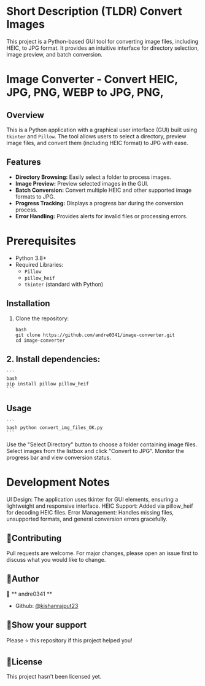 # Short Description (TLDR) Convert Images
This project is a Python-based GUI tool for converting image files, including HEIC, to JPG format. It provides an intuitive interface for directory selection, image preview, and batch conversion.

# Image Converter - Convert HEIC, JPG, PNG, WEBP to JPG, PNG, 
## Overview
This is a Python application with a graphical user interface (GUI) built using `tkinter` and `Pillow`. The tool allows users to select a directory, preview image files, and convert them (including HEIC format) to JPG with ease. 

## Features
- **Directory Browsing:** Easily select a folder to process images.
- **Image Preview:** Preview selected images in the GUI.
- **Batch Conversion:** Convert multiple HEIC and other supported image formats to JPG.
- **Progress Tracking:** Displays a progress bar during the conversion process.
- **Error Handling:** Provides alerts for invalid files or processing errors.

# Prerequisites
- Python 3.8+
- Required Libraries:
  - `Pillow`
  - `pillow_heif`
  - `tkinter` (standard with Python)

## Installation
1. Clone the repository:
    ```
    bash
    git clone https://github.com/andre0341/image-converter.git
    cd image-converter
    ```

## 2. Install dependencies:
    ```
    bash
    pip install pillow pillow_heif
    ```

## Usage
    ```
    bash python convert_img_files_OK.py
    ```

Use the "Select Directory" button to choose a folder containing image files.
Select images from the listbox and click "Convert to JPG".
Monitor the progress bar and view conversion status.

# Development Notes
UI Design: The application uses tkinter for GUI elements, ensuring a lightweight and responsive interface.
HEIC Support: Added via pillow_heif for decoding HEIC files.
Error Management: Handles missing files, unsupported formats, and general conversion errors gracefully.

## 📌Contributing

Pull requests are welcome. For major changes, please open an issue first to discuss what you would like to change.

## 📌Author

👤 ** andre0341 **

- Github: [@kishanrajput23](https://github.com/andre0341)

## 📌Show your support

Please ⭐️ this repository if this project helped you!

## 📌License

This project hasn't been licensed yet.


